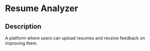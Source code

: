 # Resume Analyzer

## Description
A platform where users can upload resumes and receive feedback on improving them.
